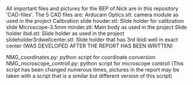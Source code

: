 All important files and pictures for the BEP of Nick are in this repository 'CAD-files'.
The 5 CAD files are:
Arducam Optics.stl: camera module as used in the project
Calibration slide houder.stl: Slide holder for calibration slide
Microscope-3.5mm minder.stl: Main body as used in the project
Slide holder ibid.stl: Slide holder as used in the project
slideholder3rdwellcenter.stl: Slide holder that has 3rd ibidi well in exact center (WAS DEVELOPED AFTER THE REPORT HAS BEEN WRITTEN)

NMG_coordinates.py: python script for coordinate conversion
NMG_microscope_controll.py: python script for microscope controll (This script has been changed numerous times, pictures in the report may be taken with a script that is a similar but different version of this script)
